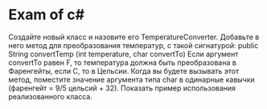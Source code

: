 # Exam of c#
Создайте новый класс и назовите его TemperatureConverter.  Добавьте в него метод для преобразования температур, с такой сигнатурой: public String convertTemp (int temperature, char convertTo) Если аргумент convertTo равен F, то температура должна быть преобразована в Фаренгейты, если C, то в Цельсии.  Когда вы будете вызывать этот метод, поместите значение аргумента типа char в одинарные кавычки (фаренгейт = 9/5 цельсий + 32). Показать пример использования реализованного класса.